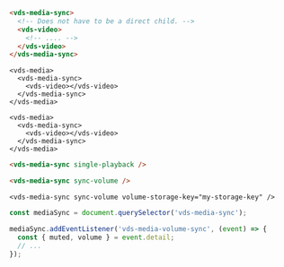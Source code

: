 <script>
import Docs from './_Docs.md';
</script>

<Docs>

```html copy|slot=usage
<vds-media-sync>
  <!-- Does not have to be a direct child. -->
  <vds-video>
    <!-- .... -->
  </vds-video>
</vds-media-sync>
```

```html|slot=usage-multiple
<vds-media>
  <vds-media-sync>
    <vds-video></vds-video>
  </vds-media-sync>
</vds-media>

<vds-media>
  <vds-media-sync>
    <vds-video></vds-video>
  </vds-media-sync>
</vds-media>
```

```html copy|slot=sync-playback
<vds-media-sync single-playback />
```

```html copy|slot=sync-volume
<vds-media-sync sync-volume />
```

```html|slot=volume-storage
<vds-media-sync sync-volume volume-storage-key="my-storage-key" />
```

```js copyHighlight|slot=volume-sync-event{3-6}
const mediaSync = document.querySelector('vds-media-sync');

mediaSync.addEventListener('vds-media-volume-sync', (event) => {
  const { muted, volume } = event.detail;
  // ...
});
```

</Docs>
